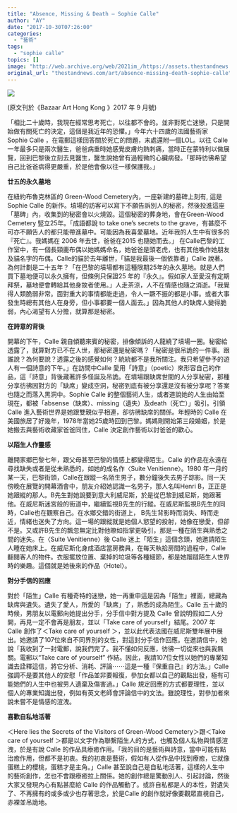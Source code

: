 ```yaml
---
title: "Absence, Missing & Death – Sophie Calle"
author: "AY"
date: "2017-10-30T07:26:00"
categories:
  - "藝術"
tags:
  - "sophie calle"
topics: []
image: "http://web.archive.org/web/2021im_/https://assets.thestandnews.com/media/photos/sophiecalle3_UWFEb.jpg"
original_url: "thestandnews.com/art/absence-missing-death-sophie-calle"
---
```

![](http://web.archive.org/web/2021im_/https://assets.thestandnews.com/media/photos/sophiecalle3_UWFEb.jpg)

(原文刊於《Bazaar Art Hong Kong 》2017 年 9 月號)

「相比二十歲時，我現在經常思考死亡，以往都不會的。並非對死亡迷戀，只是開始做有關死亡的決定，這個是我近年的恐懼。」今年六十四歲的法國藝術家 Sophie Calle ，在電郵這樣回答關於死亡的問題，末處還附一個LOL。以往 Calle 一年最多只是兩次醫生，爸爸病重時她感覺皮膚灼熱刺痛，當時正在蒙特利以做展覽，回到巴黎後立刻去見醫生，醫生說她曾有過輕微的心臟病發。「那時彷彿希望自己比爸爸病得更嚴重，於是他會像以往一樣保護我。」

**廿五的永久墓地**

在紐約布魯克林區的 Green-Wood Cemetery內，一座新建的墓碑上刻有<Here lies the Secrets of the Visitors of Green-Wood Cemetery>, 這是 Sophie Calle 的新作。墳場的訪客可以寫下不願告訴別人的秘密，然後投進這座「墓碑」內，收集到的秘密會以火燒毀。這個秘密的葬身地，會在Green-Wood Cemetery 竪立25年。「成語都說 to take one’s secrets to the grave，有甚麼不可亦不願告人的都只能帶進墓中。可能因為我喜愛墓地。近年我的人生中有很多的『死亡』。我媽媽在 2006 年去世，爸爸在2015 也隨她而去。」 在Calle巴黎的工作室中，有一個長頸鹿布偶以她媽媽命名，她爸爸是頭老虎，也有其他喚作她朋友及貓名字的布偶。Calle的貓於去年離世，「貓是我最後一個依靠者」Calle 說著。為何計劃是二十五年？「在巴黎的墳場都有這種限期25年的永久墓地。就是人們買下墓地便可以永久擁有，但條例只保證25 年的『永久』。假如家人至愛沒有定期拜祭，墓地便會轉給其他身故者使用。」人走茶涼，人不在情感也隨之消逝。「我覺得人類脆弱非常。面對重大的事情都能走過，令人一蹶不振的都是小事。或者大事發生時總有其他人在身旁，但小事都要一個人面去。」因為其他人的缺席人變得脆弱，內心渴望有人分擔，就算那是秘密。

**在詩意的背後**

<Here lies the Secrets of the Visitors of Green-Wood Cemetery> 開幕的下午，Calle 親自傾聽來賓的秘密，排像傾訴的人龍繞了墳場一圈。秘密給透露了，就算對方已不在人世，那秘密還是秘密嗎？「秘密是很吊詭的一件事。跟誰說？為何要說？透露之後的感覺如何？統統都不是我所關注。我只希望參予的遊人有一個詩意的下午。」在訪問中Calle 愛用「詩意」（poetic）來形容自己的作品，這「詩意」背後藏著許多怪誕及吊詭。在墳場跟缺席世間的人分享秘密，那種分享彷彿因對方的「缺席」變成空洞，秘密到底有被分享還是沒有被分享呢？答案也隨之而落入黑洞中。Sophie Calle 的整個藝術人生，或者道說她的人生由始至現在，都被「absense（缺席）、missing（遺失）及death（死亡）」吸引。引領Calle 進入藝術世界是她跟雙親似乎相連，卻彷彿缺席的關係。年輕時的 Calle 在美國旅居了好幾年，1978年當她25歲時回到巴黎。媽媽剛開始第三段婚姻，於是她搬去與藝術收藏家爸爸同住，Calle 決定創作藝術以討爸爸的歡心。

**以陌生人作靈感**

離開家鄉巴黎七年，跟父母甚至巴黎的情感上都變得陌生。Calle 的作品在永遠在尋找缺失或者是從未熟悉的，如她的成名作〈Suite Venitienne〉。1980 年一月的某一天，巴黎街頭，Calle在跟蹤一名陌生男子，數分鐘後失去男子踪影。同一天傍晚在展覽的開幕酒會中，朋友介紹她認識一名男子，那人名叫Henri B，正正是她跟縱的那人。B先生對她說要到意大利威尼斯，於是從巴黎到威尼斯，她跟著他。在威尼斯迷宮般的街道中，繼續監視B先生的行縱。在威尼斯監視B先生的同時，Calle也在觀察自己。在水鄉交錯的街道上， B先生背影時而消失、時而走近，情緒也迷失了方向。這一場的跟縱就是她個人慾望的投射，她像在戀愛，但卻不是。又或許B先生的飄忽無定比對他暸如指掌更吸引，那是一種在陌生與熟悉之間的迷失。在〈Suite Venitienne〉後 Calle 迷上「陌生」這個念頭，她邀請陌生人睡在她床上。在威尼斯化身成酒店當房務員，在每天執拾房間的過程中，Calle 翻閱客人的物件。衣服擺放位置、棄掉的垃圾等各種細節，都是她蹓躂陌生人世界時的樂趣。這個就是她後來的作品〈Hotel〉。

**對分手信的回應**

對於「陌生」Calle 有種奇特的迷戀，她一再重申這是因為「陌生」裡面，總藏為缺席與遺失。遺失了愛人，所愛的「缺席」了，熟悉的成為陌生。Calle 五十歲的時候，男朋友以電郵向她提出分手，分手信中對方提及 Calle 曾說明假如二人分開，再見一定不會再是朋友，並以「Take care of yourself」結尾。2007 年 Calle 創作了＜Take care of yourself ＞，並以此代表法國在威尼斯雙年展中展出。她邀請了107位來自不同界別的女性，對這封分手信作回應。在邀請信中，她說「我收到了一封電郵，說我們完了。我不懂如何反應，彷彿一切從來也與我無關。電郵以“Take care of yourself” 作結。因此，我請107位女性以她們的專業知識去詮釋這信，將它分析、消耗、評論⋯⋯這是一種『保重自己』的方法。」Calle 強調不是要其他人的安慰「作品並非要報復，參加女都以自己的觀點出發，極有可能她們的人生中也被男人遺棄及傷害過。」Calle 規定回應的方式都要理性，並以個人的專業知識出發，例如有英文老師會評論信中的文法。雖說理性，對參加者來說未嘗不是情感的渲洩。

**喜歡自私地活著**

＜Here lies the Secrets of the Visitors of Green-Wood Cemetery＞跟＜Take care of yourself ＞都是以文字作為聯繫陌生人的方式，也觸及個人私物與情感渲洩，於是有說 Calle 的作品具療癒作用。「我的目的是藝術與詩意，當中可能有點治癒作用，但都不是初衷。我的初衷是藝術，假如有人從作品中找到療癒，它就像蛋糕上的櫻桃，蛋糕才是主角。」Calle 甚至說自己是自私地活著，這樣的人生中的藝術創作，怎也不會跟療癒拉上關係。她的創作總是驚動別人、引起討論，然後大家又發現內心有點甚麼給 Calle 的作品觸動了。或許自私都是人的本性，對遺失了、不再擁有的或多或少也存著思念，於是Calle 的創作就好像要觀眾直視自己，赤裸並吊詭地。